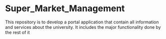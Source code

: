 # Super_Market_Management

This repository is to develop a portal  application that contain all information and services about the university.
It includes the major functionality done by the rest of it
